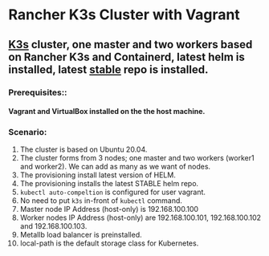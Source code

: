 # Rancher K3s Cluster with Vagrant

## [K3s](https://k3s.io/) cluster, one master and two workers based on Rancher K3s and Containerd, latest helm is installed, latest [stable](https://github.com/helm/charts/tree/master/stable) repo is installed. 


### Prerequisites::
#### Vagrant and VirtualBox installed on the the host machine. 

### Scenario:
1.  The cluster is based on Ubuntu 20.04.
3.  The cluster forms from 3 nodes; one master and two workers (worker1 and worker2). We can add as many as we want of nodes.
4.  The provisioning install latest version of HELM.
5.  The provisioning installs the latest STABLE helm repo.
6.  `kubectl auto-compeltion` is configured for user vagrant.
7.  No need to put `k3s` in-front of `kubectl` command.
8.  Master node IP Address (host-only) is 192.168.100.100
9.  Worker nodes IP Address (host-only) are 192.168.100.101, 192.168.100.102 and 192.168.100.103.
10. Metallb load balancer is preinstalled.
11. local-path is the default storage class for Kubernetes.
